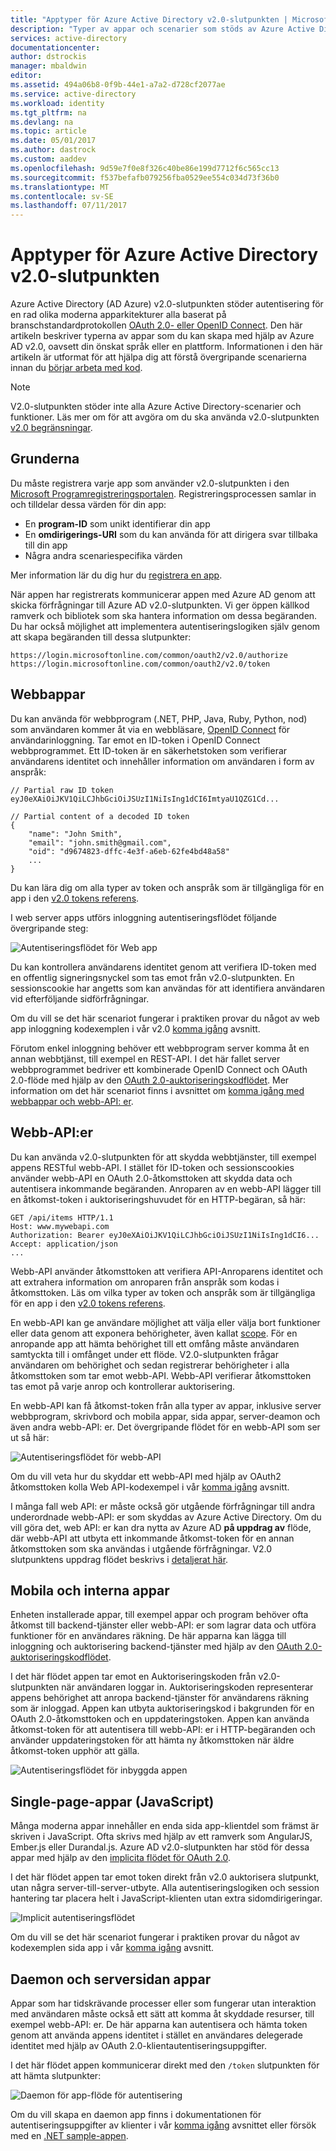```yaml
---
title: "Apptyper för Azure Active Directory v2.0-slutpunkten | Microsoft Docs"
description: "Typer av appar och scenarier som stöds av Azure Active Directory v2.0-slutpunkten."
services: active-directory
documentationcenter: 
author: dstrockis
manager: mbaldwin
editor: 
ms.assetid: 494a06b8-0f9b-44e1-a7a2-d728cf2077ae
ms.service: active-directory
ms.workload: identity
ms.tgt_pltfrm: na
ms.devlang: na
ms.topic: article
ms.date: 05/01/2017
ms.author: dastrock
ms.custom: aaddev
ms.openlocfilehash: 9d59e7f0e8f326c40be86e199d7712f6c565cc13
ms.sourcegitcommit: f537befafb079256fba0529ee554c034d73f36b0
ms.translationtype: MT
ms.contentlocale: sv-SE
ms.lasthandoff: 07/11/2017
---
```

# <a name="app-types-for-the-azure-active-directory-v20-endpoint"></a>Apptyper för Azure Active Directory v2.0-slutpunkten
Azure Active Directory (AD Azure) v2.0-slutpunkten stöder autentisering för en rad olika moderna apparkitekturer alla baserat på branschstandardprotokollen [OAuth 2.0- eller OpenID Connect](active-directory-v2-protocols.md). Den här artikeln beskriver typerna av appar som du kan skapa med hjälp av Azure AD v2.0, oavsett din önskat språk eller en plattform. Informationen i den här artikeln är utformat för att hjälpa dig att förstå övergripande scenarierna innan du [börjar arbeta med kod](active-directory-appmodel-v2-overview.md#getting-started).

> [!NOTE]
> V2.0-slutpunkten stöder inte alla Azure Active Directory-scenarier och funktioner. Läs mer om för att avgöra om du ska använda v2.0-slutpunkten [v2.0 begränsningar](active-directory-v2-limitations.md).
> 
> 

## <a name="the-basics"></a>Grunderna
Du måste registrera varje app som använder v2.0-slutpunkten i den [Microsoft Programregistreringsportalen](https://apps.dev.microsoft.com). Registreringsprocessen samlar in och tilldelar dessa värden för din app:

* En **program-ID** som unikt identifierar din app
* En **omdirigerings-URI** som du kan använda för att dirigera svar tillbaka till din app
* Några andra scenariespecifika värden

Mer information lär du dig hur du [registrera en app](active-directory-v2-app-registration.md).

När appen har registrerats kommunicerar appen med Azure AD genom att skicka förfrågningar till Azure AD v2.0-slutpunkten. Vi ger öppen källkod ramverk och bibliotek som ska hantera information om dessa begäranden. Du har också möjlighet att implementera autentiseringslogiken själv genom att skapa begäranden till dessa slutpunkter:

```
https://login.microsoftonline.com/common/oauth2/v2.0/authorize
https://login.microsoftonline.com/common/oauth2/v2.0/token
```
<!-- TODO: Need a page for libraries to link to -->

## <a name="web-apps"></a>Webbappar
Du kan använda för webbprogram (.NET, PHP, Java, Ruby, Python, nod) som användaren kommer åt via en webbläsare, [OpenID Connect](active-directory-v2-protocols.md) för användarinloggning. Tar emot en ID-token i OpenID Connect webbprogrammet. Ett ID-token är en säkerhetstoken som verifierar användarens identitet och innehåller information om användaren i form av anspråk:

```
// Partial raw ID token
eyJ0eXAiOiJKV1QiLCJhbGciOiJSUzI1NiIsIng1dCI6ImtyaU1QZG1Cd...

// Partial content of a decoded ID token
{
    "name": "John Smith",
    "email": "john.smith@gmail.com",
    "oid": "d9674823-dffc-4e3f-a6eb-62fe4bd48a58"
    ...
}
```

Du kan lära dig om alla typer av token och anspråk som är tillgängliga för en app i den [v2.0 tokens referens](active-directory-v2-tokens.md).

I web server apps utförs inloggning autentiseringsflödet följande övergripande steg:

![Autentiseringsflödet för Web app](../../media/active-directory-v2-flows/convergence_scenarios_webapp.png)

Du kan kontrollera användarens identitet genom att verifiera ID-token med en offentlig signeringsnyckel som tas emot från v2.0-slutpunkten. En sessionscookie har angetts som kan användas för att identifiera användaren vid efterföljande sidförfrågningar.

Om du vill se det här scenariot fungerar i praktiken provar du något av web app inloggning kodexemplen i vår v2.0 [komma igång](active-directory-appmodel-v2-overview.md#getting-started) avsnitt.

Förutom enkel inloggning behöver ett webbprogram server komma åt en annan webbtjänst, till exempel en REST-API. I det här fallet server webbprogrammet bedriver ett kombinerade OpenID Connect och OAuth 2.0-flöde med hjälp av den [OAuth 2.0-auktoriseringskodflödet](active-directory-v2-protocols.md). Mer information om det här scenariot finns i avsnittet om [komma igång med webbappar och webb-API: er](active-directory-v2-devquickstarts-webapp-webapi-dotnet.md).

## <a name="web-apis"></a>Webb-API:er
Du kan använda v2.0-slutpunkten för att skydda webbtjänster, till exempel appens RESTful webb-API. I stället för ID-token och sessionscookies använder webb-API en OAuth 2.0-åtkomsttoken att skydda data och autentisera inkommande begäranden. Anroparen av en webb-API lägger till en åtkomst-token i auktoriseringshuvudet för en HTTP-begäran, så här:

```
GET /api/items HTTP/1.1
Host: www.mywebapi.com
Authorization: Bearer eyJ0eXAiOiJKV1QiLCJhbGciOiJSUzI1NiIsIng1dCI6...
Accept: application/json
...
```

Webb-API använder åtkomsttoken att verifiera API-Anroparens identitet och att extrahera information om anroparen från anspråk som kodas i åtkomsttoken. Läs om vilka typer av token och anspråk som är tillgängliga för en app i den [v2.0 tokens referens](active-directory-v2-tokens.md).

En webb-API kan ge användare möjlighet att välja eller välja bort funktioner eller data genom att exponera behörigheter, även kallat [scope](active-directory-v2-scopes.md). För en anropande app att hämta behörighet till ett omfång måste användaren samtyckta till i omfånget under ett flöde. V2.0-slutpunkten frågar användaren om behörighet och sedan registrerar behörigheter i alla åtkomsttoken som tar emot webb-API. Webb-API verifierar åtkomsttoken tas emot på varje anrop och kontrollerar auktorisering.

En webb-API kan få åtkomst-token från alla typer av appar, inklusive server webbprogram, skrivbord och mobila appar, sida appar, server-deamon och även andra webb-API: er. Det övergripande flödet för en webb-API som ser ut så här:

![Autentiseringsflödet för webb-API](../../media/active-directory-v2-flows/convergence_scenarios_webapi.png)

Om du vill veta hur du skyddar ett webb-API med hjälp av OAuth2 åtkomsttoken kolla Web API-kodexempel i vår [komma igång](active-directory-appmodel-v2-overview.md#getting-started) avsnitt.

I många fall web API: er måste också gör utgående förfrågningar till andra underordnade webb-API: er som skyddas av Azure Active Directory.  Om du vill göra det, web API: er kan dra nytta av Azure AD **på uppdrag av** flöde, där webb-API att utbyta ett inkommande åtkomst-token för en annan åtkomsttoken som ska användas i utgående förfrågningar.  V2.0 slutpunktens uppdrag flödet beskrivs i [detaljerat här](active-directory-v2-protocols-oauth-on-behalf-of.md).

## <a name="mobile-and-native-apps"></a>Mobila och interna appar
Enheten installerade appar, till exempel appar och program behöver ofta åtkomst till backend-tjänster eller webb-API: er som lagrar data och utföra funktioner för en användares räkning. De här apparna kan lägga till inloggning och auktorisering backend-tjänster med hjälp av den [OAuth 2.0-auktoriseringskodflödet](active-directory-v2-protocols-oauth-code.md).

I det här flödet appen tar emot en Auktoriseringskoden från v2.0-slutpunkten när användaren loggar in. Auktoriseringskoden representerar appens behörighet att anropa backend-tjänster för användarens räkning som är inloggad. Appen kan utbyta auktoriseringskod i bakgrunden för en OAuth 2.0-åtkomsttoken och en uppdateringstoken. Appen kan använda åtkomst-token för att autentisera till webb-API: er i HTTP-begäranden och använder uppdateringstoken för att hämta ny åtkomsttoken när äldre åtkomst-token upphör att gälla.

![Autentiseringsflödet för inbyggda appen](../../media/active-directory-v2-flows/convergence_scenarios_native.png)

## <a name="single-page-apps-javascript"></a>Single-page-appar (JavaScript)
Många moderna appar innehåller en enda sida app-klientdel som främst är skriven i JavaScript. Ofta skrivs med hjälp av ett ramverk som AngularJS, Ember.js eller Durandal.js. Azure AD v2.0-slutpunkten har stöd för dessa appar med hjälp av den [implicita flödet för OAuth 2.0](active-directory-v2-protocols-implicit.md).

I det här flödet appen tar emot token direkt från v2.0 auktorisera slutpunkt, utan några server-till-server-utbyte. Alla autentiseringslogiken och session hantering tar placera helt i JavaScript-klienten utan extra sidomdirigeringar.

![Implicit autentiseringsflödet](../../media/active-directory-v2-flows/convergence_scenarios_implicit.png)

Om du vill se det här scenariot fungerar i praktiken provar du något av kodexemplen sida app i vår [komma igång](active-directory-appmodel-v2-overview.md#getting-started) avsnitt.

## <a name="daemons-and-server-side-apps"></a>Daemon och serversidan appar
Appar som har tidskrävande processer eller som fungerar utan interaktion med användaren måste också ett sätt att komma åt skyddade resurser, till exempel webb-API: er. De här apparna kan autentisera och hämta token genom att använda appens identitet i stället en användares delegerade identitet med hjälp av OAuth 2.0-klientautentiseringsuppgifter.

I det här flödet appen kommunicerar direkt med den `/token` slutpunkten för att hämta slutpunkter:

![Daemon för app-flöde för autentisering](../../media/active-directory-v2-flows/convergence_scenarios_daemon.png)

Om du vill skapa en daemon app finns i dokumentationen för autentiseringsuppgifter av klienter i vår [komma igång](active-directory-appmodel-v2-overview.md#getting-started) avsnittet eller försök med en [.NET sample-appen](https://github.com/Azure-Samples/active-directory-dotnet-daemon-v2).
